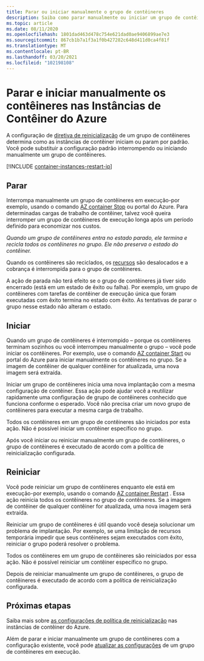 ```yaml
---
title: Parar ou iniciar manualmente o grupo de contêineres
description: Saiba como parar manualmente ou iniciar um grupo de contêineres em instâncias de contêiner do Azure.
ms.topic: article
ms.date: 08/11/2020
ms.openlocfilehash: 1801dad463d478c754e621dad0ae9406899ae7e3
ms.sourcegitcommit: 867cb1b7a1f3a1f0b427282c648d411d0ca4f81f
ms.translationtype: MT
ms.contentlocale: pt-BR
ms.lasthandoff: 03/20/2021
ms.locfileid: "102198108"
---
```

# <a name="manually-stop-or-start-containers-in-azure-container-instances"></a>Parar e iniciar manualmente os contêineres nas Instâncias de Contêiner do Azure

A configuração de [diretiva de reinicialização](container-instances-restart-policy.md) de um grupo de contêineres determina como as instâncias de contêiner iniciam ou param por padrão. Você pode substituir a configuração padrão interrompendo ou iniciando manualmente um grupo de contêineres.

[!INCLUDE [container-instances-restart-ip](../../includes/container-instances-restart-ip.md)]

## <a name="stop"></a>Parar

Interrompa manualmente um grupo de contêineres em execução-por exemplo, usando o comando [AZ container Stop][az-container-stop] ou portal do Azure. Para determinadas cargas de trabalho de contêiner, talvez você queira interromper um grupo de contêineres de execução longa após um período definido para economizar nos custos. 

*Quando um grupo de contêineres entra no estado parado, ele termina e recicla todos os contêineres no grupo. Ele não preserva o estado do contêiner.*

Quando os contêineres são reciclados, os [recursos](container-instances-container-groups.md#resource-allocation) são desalocados e a cobrança é interrompida para o grupo de contêineres.

A ação de parada não terá efeito se o grupo de contêineres já tiver sido encerrado (está em um estado de êxito ou falha). Por exemplo, um grupo de contêineres com tarefas de contêiner de execução única que foram executadas com êxito termina no estado com êxito. As tentativas de parar o grupo nesse estado não alteram o estado. 

## <a name="start"></a>Iniciar

Quando um grupo de contêineres é interrompido – porque os contêineres terminam sozinhos ou você interrompeu manualmente o grupo – você pode iniciar os contêineres. Por exemplo, use o comando [AZ container Start][az-container-start] ou portal do Azure para iniciar manualmente os contêineres no grupo. Se a imagem de contêiner de qualquer contêiner for atualizada, uma nova imagem será extraída. 

Iniciar um grupo de contêineres inicia uma nova implantação com a mesma configuração de contêiner. Essa ação pode ajudar você a reutilizar rapidamente uma configuração de grupo de contêineres conhecido que funciona conforme o esperado. Você não precisa criar um novo grupo de contêineres para executar a mesma carga de trabalho.

Todos os contêineres em um grupo de contêineres são iniciados por esta ação. Não é possível iniciar um contêiner específico no grupo.

Após você iniciar ou reiniciar manualmente um grupo de contêineres, o grupo de contêineres é executado de acordo com a política de reinicialização configurada.
  
## <a name="restart"></a>Reiniciar

Você pode reiniciar um grupo de contêineres enquanto ele está em execução-por exemplo, usando o comando [AZ container Restart][az-container-restart] . Essa ação reinicia todos os contêineres no grupo de contêineres. Se a imagem de contêiner de qualquer contêiner for atualizada, uma nova imagem será extraída. 

Reiniciar um grupo de contêineres é útil quando você deseja solucionar um problema de implantação. Por exemplo, se uma limitação de recursos temporária impedir que seus contêineres sejam executados com êxito, reiniciar o grupo poderá resolver o problema.

Todos os contêineres em um grupo de contêineres são reiniciados por essa ação. Não é possível reiniciar um contêiner específico no grupo.

Depois de reiniciar manualmente um grupo de contêineres, o grupo de contêineres é executado de acordo com a política de reinicialização configurada.

## <a name="next-steps"></a>Próximas etapas

Saiba mais sobre [as configurações de política de reinicialização](container-instances-restart-policy.md) nas instâncias de contêiner do Azure.

Além de parar e iniciar manualmente um grupo de contêineres com a configuração existente, você pode [atualizar as configurações](container-instances-update.md) de um grupo de contêineres em execução.

<!-- LINKS - External -->

<!-- LINKS - Internal -->
[az-container-restart]: /cli/azure/container#az-container-restart
[az-container-start]: /cli/azure/container#az-container-start
[az-container-stop]: /cli/azure/container#az-container-stop
